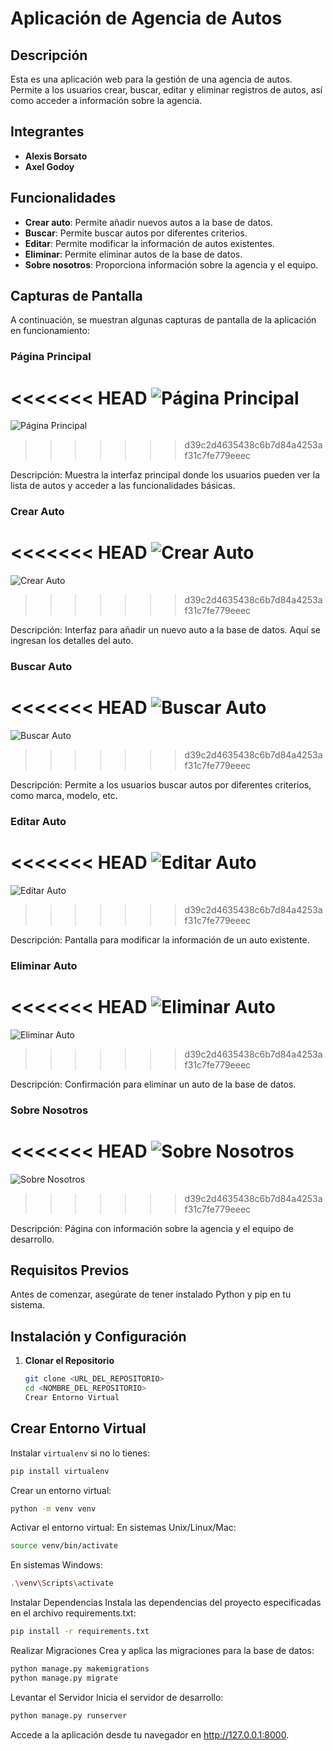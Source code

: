 # Aplicación de Agencia de Autos

## Descripción

Esta es una aplicación web para la gestión de una agencia de autos. Permite a los usuarios crear, buscar, editar y eliminar registros de autos, así como acceder a información sobre la agencia.

## Integrantes

- **Alexis Borsato**
- **Axel Godoy**

## Funcionalidades

- **Crear auto**: Permite añadir nuevos autos a la base de datos.
- **Buscar**: Permite buscar autos por diferentes criterios.
- **Editar**: Permite modificar la información de autos existentes.
- **Eliminar**: Permite eliminar autos de la base de datos.
- **Sobre nosotros**: Proporciona información sobre la agencia y el equipo.

## Capturas de Pantalla

A continuación, se muestran algunas capturas de pantalla de la aplicación en funcionamiento:

### Página Principal

<<<<<<< HEAD
![Página Principal](/Entrega1--GodoyBorsato/imgs/Principal.png)
=======
![Página Principal](/imgs/Principal.png)
>>>>>>> d39c2d4635438c6b7d84a4253af31c7fe779eeec

Descripción: Muestra la interfaz principal donde los usuarios pueden ver la lista de autos y acceder a las funcionalidades básicas.

### Crear Auto

<<<<<<< HEAD
![Crear Auto](/Entrega1--GodoyBorsato/imgs/Crear.png)
=======
![Crear Auto](/imgs/Crear.png)
>>>>>>> d39c2d4635438c6b7d84a4253af31c7fe779eeec

Descripción: Interfaz para añadir un nuevo auto a la base de datos. Aquí se ingresan los detalles del auto.

### Buscar Auto

<<<<<<< HEAD
![Buscar Auto](/Entrega1--GodoyBorsato/imgs/Buscar.png)
=======
![Buscar Auto](/imgs/Buscar.png)
>>>>>>> d39c2d4635438c6b7d84a4253af31c7fe779eeec

Descripción: Permite a los usuarios buscar autos por diferentes criterios, como marca, modelo, etc.

### Editar Auto

<<<<<<< HEAD
![Editar Auto](/Entrega1--GodoyBorsato/imgs/Editar.png)
=======
![Editar Auto](/imgs/Editar.png)
>>>>>>> d39c2d4635438c6b7d84a4253af31c7fe779eeec

Descripción: Pantalla para modificar la información de un auto existente.

### Eliminar Auto

<<<<<<< HEAD
![Eliminar Auto](/Entrega1--GodoyBorsato/imgs/EditarEliminar.png)
=======
![Eliminar Auto](/imgs/EditarEliminar.png)
>>>>>>> d39c2d4635438c6b7d84a4253af31c7fe779eeec

Descripción: Confirmación para eliminar un auto de la base de datos.

### Sobre Nosotros

<<<<<<< HEAD
![Sobre Nosotros](/Entrega1--GodoyBorsato/imgs/SobreNosotros.png)
=======
![Sobre Nosotros](/imgs/SobreNosotros.png)
>>>>>>> d39c2d4635438c6b7d84a4253af31c7fe779eeec

Descripción: Página con información sobre la agencia y el equipo de desarrollo.

## Requisitos Previos

Antes de comenzar, asegúrate de tener instalado Python y pip en tu sistema.

## Instalación y Configuración

1. **Clonar el Repositorio**

   ```bash
   git clone <URL_DEL_REPOSITORIO>
   cd <NOMBRE_DEL_REPOSITORIO>
   Crear Entorno Virtual
   ```

## Crear Entorno Virtual

Instalar `virtualenv` si no lo tienes:

```bash
pip install virtualenv
```

Crear un entorno virtual:

```bash
python -m venv venv
```

Activar el entorno virtual:
En sistemas Unix/Linux/Mac:

```bash
source venv/bin/activate
```

En sistemas Windows:

```bash
.\venv\Scripts\activate
```

Instalar Dependencias
Instala las dependencias del proyecto especificadas en el archivo requirements.txt:

```bash
pip install -r requirements.txt
```

Realizar Migraciones
Crea y aplica las migraciones para la base de datos:

```bash
python manage.py makemigrations
python manage.py migrate
```

Levantar el Servidor
Inicia el servidor de desarrollo:

```bash
python manage.py runserver

```

Accede a la aplicación desde tu navegador en http://127.0.0.1:8000.
